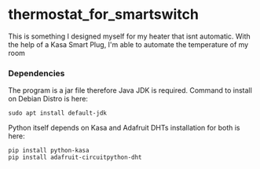 # thermostat_for_smartswitch
This is something I designed myself for my heater that isnt automatic. With the help of a Kasa Smart Plug, I'm able to automate the temperature of my room

### Dependencies
The program is a jar file therefore Java JDK is required. Command to install on Debian Distro is here:
```
sudo apt install default-jdk
```

Python itself depends on Kasa and Adafruit DHTs installation for both is here:
```
pip install python-kasa
pip install adafruit-circuitpython-dht
```

